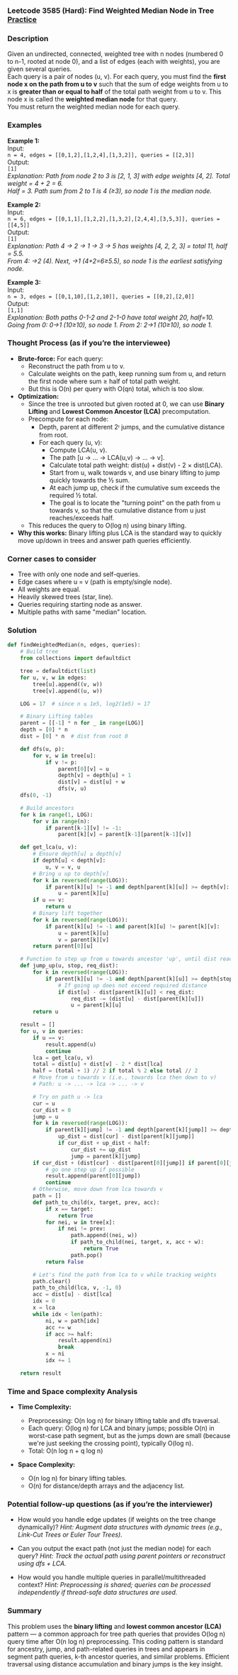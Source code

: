 ### Leetcode 3585 (Hard): Find Weighted Median Node in Tree [Practice](https://leetcode.com/problems/find-weighted-median-node-in-tree)

### Description  
Given an undirected, connected, weighted tree with n nodes (numbered 0 to n-1, rooted at node 0), and a list of edges (each with weights), you are given several queries.  
Each query is a pair of nodes (u, v). For each query, you must find the **first node x on the path from u to v** such that the sum of edge weights from u to x is **greater than or equal to half** of the total path weight from u to v. This node x is called the **weighted median node** for that query.  
You must return the weighted median node for each query.

### Examples  

**Example 1:**  
Input:  
`n = 4, edges = [[0,1,2],[1,2,4],[1,3,2]], queries = [[2,3]]`  
Output:  
`[1]`  
*Explanation: Path from node 2 to 3 is [2, 1, 3] with edge weights [4, 2]. Total weight = 4 + 2 = 6.  
Half = 3. Path sum from 2 to 1 is 4 (≥3), so node 1 is the median node.*

**Example 2:**  
Input:  
`n = 6, edges = [[0,1,1],[1,2,2],[1,3,2],[2,4,4],[3,5,3]], queries = [[4,5]]`  
Output:  
`[1]`  
*Explanation: Path 4 → 2 → 1 → 3 → 5 has weights [4, 2, 2, 3] = total 11, half = 5.5.  
From 4: →2 (4). Next, →1 (4+2=6≥5.5), so node 1 is the earliest satisfying node.*

**Example 3:**  
Input:  
`n = 3, edges = [[0,1,10],[1,2,10]], queries = [[0,2],[2,0]]`  
Output:  
`[1,1]`  
*Explanation: Both paths 0-1-2 and 2-1-0 have total weight 20, half=10. Going from 0: 0→1 (10≥10), so node 1. From 2: 2→1 (10≥10), so node 1.*

### Thought Process (as if you’re the interviewee)  
- **Brute-force:** For each query:
  - Reconstruct the path from u to v.
  - Calculate weights on the path, keep running sum from u, and return the first node where sum ≥ half of total path weight.
  - But this is O(n) per query with O(qn) total, which is too slow.
- **Optimization:**  
  - Since the tree is unrooted but given rooted at 0, we can use **Binary Lifting** and **Lowest Common Ancestor (LCA)** precomputation.
  - Precompute for each node:
    - Depth, parent at different 2ᶦ jumps, and the cumulative distance from root.
    - For each query (u, v):
      - Compute LCA(u, v).
      - The path [u → ... → LCA(u,v) → ... → v].
      - Calculate total path weight: dist(u) + dist(v) - 2 × dist(LCA).
      - Start from u, walk towards v, and use binary lifting to jump quickly towards the ½ sum.
      - At each jump up, check if the cumulative sum exceeds the required ½ total.
      - The goal is to locate the "turning point" on the path from u towards v, so that the cumulative distance from u just reaches/exceeds half.
  - This reduces the query to O(log n) using binary lifting.
- **Why this works:** Binary lifting plus LCA is the standard way to quickly move up/down in trees and answer path queries efficiently.

### Corner cases to consider  
- Tree with only one node and self-queries.
- Edge cases where u = v (path is empty/single node).
- All weights are equal.
- Heavily skewed trees (star, line).
- Queries requiring starting node as answer.
- Multiple paths with same "median" location.

### Solution

```python
def findWeightedMedian(n, edges, queries):
    # Build tree
    from collections import defaultdict

    tree = defaultdict(list)
    for u, v, w in edges:
        tree[u].append((v, w))
        tree[v].append((u, w))

    LOG = 17  # since n ≤ 1e5, log2(1e5) ≈ 17

    # Binary Lifting tables
    parent = [[-1] * n for _ in range(LOG)]
    depth = [0] * n
    dist = [0] * n  # dist from root 0

    def dfs(u, p):
        for v, w in tree[u]:
            if v != p:
                parent[0][v] = u
                depth[v] = depth[u] + 1
                dist[v] = dist[u] + w
                dfs(v, u)
    dfs(0, -1)

    # Build ancestors
    for k in range(1, LOG):
        for v in range(n):
            if parent[k-1][v] != -1:
                parent[k][v] = parent[k-1][parent[k-1][v]]

    def get_lca(u, v):
        # Ensure depth[u] ≥ depth[v]
        if depth[u] < depth[v]:
            u, v = v, u
        # Bring u up to depth[v]
        for k in reversed(range(LOG)):
            if parent[k][u] != -1 and depth[parent[k][u]] >= depth[v]:
                u = parent[k][u]
        if u == v:
            return u
        # Binary lift together
        for k in reversed(range(LOG)):
            if parent[k][u] != -1 and parent[k][u] != parent[k][v]:
                u = parent[k][u]
                v = parent[k][v]
        return parent[0][u]

    # Function to step up from u towards ancestor 'up', until dist reaches/exceeds S
    def jump_up(u, stop, req_dist):
        for k in reversed(range(LOG)):
            if parent[k][u] != -1 and depth[parent[k][u]] >= depth[stop]:
                # If going up does not exceed required distance
                if dist[u] - dist[parent[k][u]] < req_dist:
                    req_dist -= (dist[u] - dist[parent[k][u]])
                    u = parent[k][u]
        return u

    result = []
    for u, v in queries:
        if u == v:
            result.append(u)
            continue
        lca = get_lca(u, v)
        total = dist[u] + dist[v] - 2 * dist[lca]
        half = (total + 1) // 2 if total % 2 else total // 2
        # Move from u towards v (i.e., towards lca then down to v)
        # Path: u -> ... -> lca -> ... -> v

        # Try on path u -> lca
        cur = u
        cur_dist = 0
        jump = u
        for k in reversed(range(LOG)):
            if parent[k][jump] != -1 and depth[parent[k][jump]] >= depth[lca]:
                up_dist = dist[cur] - dist[parent[k][jump]]
                if cur_dist + up_dist < half:
                    cur_dist += up_dist
                    jump = parent[k][jump]
        if cur_dist + (dist[cur] - dist[parent[0][jump]] if parent[0][jump] != -1 else 0) >= half:
            # go one step up if possible
            result.append(parent[0][jump])
            continue
        # Otherwise, move down from lca towards v
        path = []
        def path_to_child(x, target, prev, acc):
            if x == target:
                return True
            for nei, w in tree[x]:
                if nei != prev:
                    path.append((nei, w))
                    if path_to_child(nei, target, x, acc + w):
                        return True
                    path.pop()
            return False

        # Let's find the path from lca to v while tracking weights
        path.clear()
        path_to_child(lca, v, -1, 0)
        acc = dist[u] - dist[lca]
        idx = 0
        x = lca
        while idx < len(path):
            ni, w = path[idx]
            acc += w
            if acc >= half:
                result.append(ni)
                break
            x = ni
            idx += 1

    return result
```

### Time and Space complexity Analysis  

- **Time Complexity:**  
  - Preprocessing: O(n log n) for binary lifting table and dfs traversal.
  - Each query: O(log n) for LCA and binary jumps; possible O(n) in worst-case path segment, but as the jumps down are small (because we're just seeking the crossing point), typically O(log n).  
  - Total: O(n log n + q log n)

- **Space Complexity:**  
  - O(n log n) for binary lifting tables.
  - O(n) for distance/depth arrays and the adjacency list.

### Potential follow-up questions (as if you’re the interviewer)  

- How would you handle edge updates (if weights on the tree change dynamically)?
  *Hint: Augment data structures with dynamic trees (e.g., Link-Cut Trees or Euler Tour Trees).*

- Can you output the exact path (not just the median node) for each query?
  *Hint: Track the actual path using parent pointers or reconstruct using dfs + LCA.*

- How would you handle multiple queries in parallel/multithreaded context?
  *Hint: Preprocessing is shared; queries can be processed independently if thread-safe data structures are used.*

### Summary
This problem uses the **binary lifting** and **lowest common ancestor (LCA)** pattern — a common approach for tree path queries that provides O(log n) query time after O(n log n) preprocessing. This coding pattern is standard for ancestry, jump, and path-related queries in trees and appears in segment path queries, k-th ancestor queries, and similar problems. Efficient traversal using distance accumulation and binary jumps is the key insight.